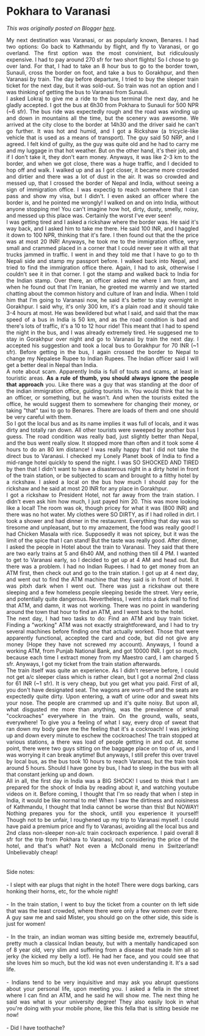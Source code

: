 # Pokhara to Varanasi

*This was originally posted on Blogger [here](https://photopensieve.blogspot.com/2011/10/pokhara-to-varanasi.html)*.

<div style="text-align: justify;">My next destination was Varanasi, or as popularly known, Benares. I had two options: Go back to Kathmandu by flight, and fly to Varanasi, or go overland. The first option was the most convinient, but ridiculously expensive. I had to pay around 270 sfr for two short flights! So I chose to go over land. For that, I had to take an 8 hour bus to go to the border town, Sunauli, cross the border on foot, and take a bus to Gorakhpur, and then Varanasi by train. The day before departure, I tried to buy the sleeper train ticket for the next day, but it was sold-out. So train was not an option and I was thinking of getting the bus to Varanasi from Sunauli.&nbsp;</div><div style="text-align: justify;">I asked Lokraj to give me a ride to the bus terminal the next day, and he gladly accepted. I got the bus at 6h30 from Pokhara to Sunauli for 500 NPR (~6 sfr). The bus ride was expectedly rough and the road was winding up and down in mountains all the time, but the scenery was awesome. We arrived at the city close to the border at 14h30 and the driver said he can't go further. It was hot and humid, and I got a Rickshaw (a tricycle-like vehicle that is used as a means of transport). The guy said 50 NRP, and I agreed. I felt kind of guilty, as the guy was quite old and he had to carry me and my luggage in that hot weather. But on the other hand, it's their job, and if I don't take it, they don't earn money. Anyways, it was like 2-3 km to the border, and when we got close, there was a huge traffic, and I decided to hop off and walk. I walked up and as I got closer, it became more crowded and dirtier and there was a lot of dust in the air. It was so crowded and messed up, that I crossed the border of Nepal and India, without seeing a sign of immigration office. I was expectig to reach somewhere that I can pass and show my visa, but I didn't. I even asked an officer where the border is, and he pointed me wrongly! I walked on and on into India, without anyone stopping me! You can't imagine how hot, dirty, dusty, smelly, noisy, and messed up this place was. Certainly the worst I've ever seen!&nbsp;</div><div style="text-align: justify;">I was getting tired and I asked a rickshaw where the border was. He said it's way back, and I asked him to take me there. He said 100 INR, and I haggled it down to 100 NPR, thinking that it's fare. I then found out that the the price was at most 20 INR! Anyways, he took me to the immigration office, very small and crammed placed in a corner that I could never see it with all that trucks jammed in traffic. I went in and they told me that I have to go to th Nepali side and stamp my passport before. I walked back into Nepal, and tried to find the immigration office there. Again, I had to ask, otherwise I couldn't see it in that corner. I got the stamp and walked back to India for the Indian stamp. Over there, an officer asked me where I am from, and when he found out that I'm Iranian, he greeted me warmly and we started chatting about the common history and culture of Iran and India. When I told him that I'm going to Varanasi now, he said it's better to stay overnight in Gorakhpur. I said why, it's only 300 km, it's a plain road and it should take 3-4 hours at most. He was bewildered but what I said, and said that the max speed of a bus in India is 50 km, and as the road condition is bad and there's lots of traffic, it's a 10 to 12 hour ride! This meant that I had to spend the night in the bus, and I was already extremely tired. He suggesed me to stay in Gorakhpur over night and go to Varanasi by train the next day. I accepted his suggestion and took a local bus to Gorakhpur for 70 INR (~1 sfr). Before getting in the bus, I again crossed the border to Nepal to change my Nepalese Rupee to Indian Rupees. The Indian officer said I will get a better deal in Nepal than India.&nbsp;</div><div style="text-align: justify;">A note about scam. Apparently India is full of touts and scams, at least in touristic areas. <b>As a rule of thumb, you should always ignore the people that approach</b> you. Like there was a guy that was standing at the door of the indian immigration office, guiding tourists in. You would think that he is an officer, or something, but he wasn't. And when the tourists exited the office, he would suggest them to somewhere for changing their money, or taking "that" taxi to go to Benares. There are loads of them and one should be very careful with them.</div><div style="text-align: justify;">So I got the local bus and as its name implies it was full of locals, and it was dirty and totally ran down. All other tourists were sweeped by another bus I guess. The road condition was really bad, just slightly better than Nepal, and the bus went really slow. It stopped more than often and it took some 4 hours to do an 80 km distance! I was really happy that I did not take the direct bus to Varanasi. I checked my Lonely Planet book of India to find a mid-range hotel quickly to spend the night. I was SO SHOCKED AND TIRED by then that I didn't want to have a disasterous night in a dirty hotel in front of the train station, or be subjected to scam and brought to a filthy hotel by a rickshaw. I asked a local on the bus how much I should pay for the rickshaw and he said at most 20 INR for any place in Gorakhpur.&nbsp;</div><div style="text-align: justify;">I got a rickshaw to President Hotel, not far away from the train station. I didn't even ask him how much, I just payed him 20. This was more looking like a local! The room was ok, though pricey for what it was (800 INR) and there was no hot water. My clothes were SO DIRTY, as if I had rolled in dirt. I took a shower and had dinner in the restaurent. Everything that day was so tiresome and unpleasant, but to my amazement, the food was really good! I had Chicken Masala with rice. Supposedly it was not spicey, but it was the limit of the spice that I can stand! But the taste was really good. After dinner, I asked the people in Hotel about the train to Varanasi. They said that there are two early trains at 5 and 6h40 AM, and nothing then till 4 PM. I wanted to get to Varanasi early, so I decided to get up at 4 AM and head out. But there was a problem. I had no Indian Rupees. I had to get money from an ATM first, then check out and go to the train station. I got up at 4 next day, and went out to find the ATM machine that they said is in front of hotel. It was pitxh dark when I went out. There was just a rickshaw out there sleeping and a few homeless people sleeping beside the street. Very eerie, and potentially quite dangerous. Nevertheless, I went into a dark mall to find that ATM, and damn, it was not working. There was no point in wandering around the town that hour to find an ATM, and I went back to the hotel.&nbsp;</div><div style="text-align: justify;">The next day, I had two tasks to do: Find an ATM and buy train ticket. Finding a "working" ATM was not exactly straightforeward, and I had to try several machines before finding one that actually worked. Those that were apparently functional, accepted the card and code, but did not give any money (Hope they have not screwed my account). Anyways, I found a working ATM, from Punjab National Bank, and got 10000 INR. I got so much, because each time I extract money from my Maestro card, I am charged 5 sfr. Anyways, I got my ticket from the train station afterwards.&nbsp;</div><div style="text-align: justify;">The train itself was quite an experience. As I didn't reserve before, I could not get a/c sleeper class which is rather clean, but I got a normal 2nd class for 61 INR (~1 sfr). It is very cheap, but you get what you paid. First of all, you don't have designated seat. The wagons are worn-off and the seats are expectedly quite dirty. Upon entering, a waft of urine odor and sweat hits your nose. The people are crammed up and it's quite noisy. But upon all, what disgusted me more than anything, was the prevalence of small "cockroaches" everywhere in the train. On the ground, walls, seats, everywhere! To give you a feeling of what I say, every drop of sweat that ran down my body gave me the feeling that it's a cockroach! I was jerking up and down every minute to eschew the cockroaches! The train stopped at various stations, a there was load of people getting in and out. At some point, there were two guys sitting on the baggage place on top of us, and I was worrying it can break anytime! But anyways, I still prefer this over travel by local bus, as the bus took 10 hours to reach Varanasi, but the train took around 5 hours. Should I have gone by bus, I had to sleep in the bus with all that constant jerking up and down.&nbsp;</div><div style="text-align: justify;">All in all, the first day in India was a BIG SHOCK! I used to think that I am prepared for the shock of India by reading about it, and watching youtube videos on it. Before coming, I thought that I'm so ready that when I step in India, it would be like normal to me! When I saw the dirtiness and noisiness of Kathmandu, I thought that India cannot be worse than this! But NOWAY! Nothing prepares you for the shock, untill you experience it yourself! Though not to be unfair, I roughened up my trip to Varanasi myself. I could have paid a premium price and fly to Varanasi, avoiding all the local bus and 2nd class non-sleeper non-a/c train cockroach experience. I paid overall 8 sfr for the trip from Pokhara to Varanasi, not considering the price of the hotel, and that's what? Not even a McDonald menu in Switzerland! Unbelievably cheap!&nbsp;</div><div style="text-align: justify;"><br />
</div><div style="text-align: justify;"><br />
</div><div style="text-align: justify;">Side notes:&nbsp;</div><div style="text-align: justify;"><br />
</div><div style="text-align: justify;">- I slept with ear plugs that night in the hotel! There were dogs barking, cars honking their horns, etc, for the whole night!&nbsp;</div><div style="text-align: justify;"><br />
</div><div style="text-align: justify;">- In the train station, I went to buy the ticket from a counter on th left side that was the least crowded, where there were only a few women over there. A guy saw me and said Mister, you should go on the other side, this side is just for women!&nbsp;</div><div style="text-align: justify;"><br />
</div><div style="text-align: justify;">- In the train, an indian woman was sitting beside me, extremely beautiful, pretty much a classical Indian beauty, but with a mentally handicaped son of 8 year old, very slim and suffering from a disease that made him all so jerky (he kicked my belly a lot!). He had her face, and you could see that she loves him so much, but the kid was not even understanding it. It's a sad life.&nbsp;</div><div style="text-align: justify;"><br />
</div><div style="text-align: justify;">- Indians tend to be very inquisitive and may ask you abrupt questions about your personal life, upon meeting you. I asked a fella in the street where I can find an ATM, and he said he will show me. The next thing he said was what is your university degree! They also easily look in what you're doing with your mobile phone, like this fella that is sitting beside me now!&nbsp;</div><div style="text-align: justify;"><br />
</div><div style="text-align: justify;">- Did I have toothache?</div>